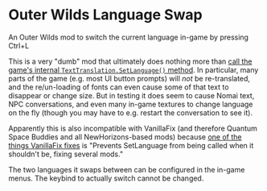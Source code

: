 # Outer Wilds Language Swap

An Outer Wilds mod to switch the current language in-game by pressing Ctrl+L

This is a very "dumb" mod that ultimately does nothing more than [call the game's internal `TextTranslation.SetLanguage()` method](https://github.com/Ixrec/OuterWildsLanguageSwap/blob/be5d9f0f0e891766d9b537403f4d2cd4bddcd34c/LanguageSwap/LanguageSwap.cs#L52). In particular, many parts of the game (e.g. most UI button prompts) will *not* be re-translated, and the re/un-loading of fonts can even cause some of that text to disappear or change size. But in testing it does seem to cause Nomai text, NPC conversations, and even many in-game textures to change language on the fly (though you may have to e.g. restart the conversation to see it).

Apparently this is also incompatible with VanillaFix (and therefore Quantum Space Buddies and all NewHorizons-based mods) because [one of the things VanillaFix fixes](https://github.com/JohnCorby/ow-vanilla-fix?tab=readme-ov-file#fixes) is "Prevents SetLanguage from being called when it shouldn't be, fixing several mods."

The two languages it swaps between can be configured in the in-game menus. The keybind to actually switch cannot be changed.
